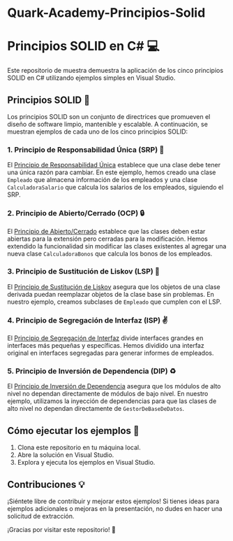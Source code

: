 # Quark-Academy-Principios-Solid
# Principios SOLID en C# :computer:

Este repositorio de muestra demuestra la aplicación de los cinco principios SOLID en C# utilizando ejemplos simples en Visual Studio.

## Principios SOLID :memo:

Los principios SOLID son un conjunto de directrices que promueven el diseño de software limpio, mantenible y escalable. A continuación, se muestran ejemplos de cada uno de los cinco principios SOLID:

### 1. Principio de Responsabilidad Única (SRP) :dart:

El [Principio de Responsabilidad Única](https://en.wikipedia.org/wiki/Single-responsibility_principle) establece que una clase debe tener una única razón para cambiar. En este ejemplo, hemos creado una clase `Empleado` que almacena información de los empleados y una clase `CalculadoraSalario` que calcula los salarios de los empleados, siguiendo el SRP.

### 2. Principio de Abierto/Cerrado (OCP) :lock:

El [Principio de Abierto/Cerrado](https://en.wikipedia.org/wiki/Open/closed_principle) establece que las clases deben estar abiertas para la extensión pero cerradas para la modificación. Hemos extendido la funcionalidad sin modificar las clases existentes al agregar una nueva clase `CalculadoraBonos` que calcula los bonos de los empleados.

### 3. Principio de Sustitución de Liskov (LSP) :twisted_rightwards_arrows:

El [Principio de Sustitución de Liskov](https://en.wikipedia.org/wiki/Liskov_substitution_principle) asegura que los objetos de una clase derivada puedan reemplazar objetos de la clase base sin problemas. En nuestro ejemplo, creamos subclases de `Empleado` que cumplen con el LSP.

### 4. Principio de Segregación de Interfaz (ISP) :v:

El [Principio de Segregación de Interfaz](https://en.wikipedia.org/wiki/Interface_segregation_principle) divide interfaces grandes en interfaces más pequeñas y específicas. Hemos dividido una interfaz original en interfaces segregadas para generar informes de empleados.

### 5. Principio de Inversión de Dependencia (DIP) :recycle:

El [Principio de Inversión de Dependencia](https://en.wikipedia.org/wiki/Dependency_inversion_principle) asegura que los módulos de alto nivel no dependan directamente de módulos de bajo nivel. En nuestro ejemplo, utilizamos la inyección de dependencias para que las clases de alto nivel no dependan directamente de `GestorDeBaseDeDatos`.

## Cómo ejecutar los ejemplos :rocket:

1. Clona este repositorio en tu máquina local.
2. Abre la solución en Visual Studio.
3. Explora y ejecuta los ejemplos en Visual Studio.

## Contribuciones :bulb:

¡Siéntete libre de contribuir y mejorar estos ejemplos! Si tienes ideas para ejemplos adicionales o mejoras en la presentación, no dudes en hacer una solicitud de extracción.

¡Gracias por visitar este repositorio! :star2:
